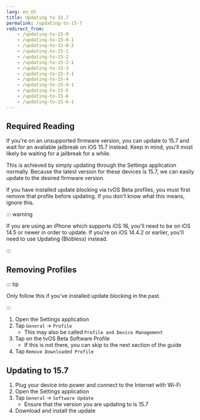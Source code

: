 ```yaml
---
lang: en_US
title: Updating to 15.7
permalink: /updating-to-15-7
redirect_from:
    - /updating-to-15-0
    - /updating-to-15-0-1
    - /updating-to-15-0-2
    - /updating-to-15-1
    - /updating-to-15-2
    - /updating-to-15-2-1
    - /updating-to-15-3
    - /updating-to-15-3-1
    - /updating-to-15-4
    - /updating-to-15-4-1
    - /updating-to-15-5
    - /updating-to-15-6
    - /updating-to-15-6-1
---
```


## Required Reading

If you're on an unsupported firmware version, you can update to 15.7 and wait for an available jailbreak on iOS 15.7 instead. Keep in mind, you'll most likely be waiting for a jailbreak for a while.

This is achieved by simply updating through the Settings application normally. Because the latest version for these devices is 15.7, we can easily update to the desired firmware version.

If you have installed update blocking via tvOS Beta profiles, you must first remove that profile before updating. If you don't know what this means, ignore this.

::: warning

If you are using an iPhone which supports iOS 16, you'll need to be on iOS 14.5 or newer in order to update. If you're on iOS 14.4.2 or earlier, you'll need to use <router-link to="/updating-blobless">Updating (Blobless)</router-link> instead.

:::

## Removing Profiles

::: tip

Only follow this if you've installed update blocking in the past.

:::

1. Open the Settings application
1. Tap `General` -> `Profile`
    - This may also be called `Profile and Device Management`
1. Tap on the tvOS Beta Software Profile
    - If this is not there, you can skip to the next section of the guide
1. Tap `Remove Downloaded Profile`

## Updating to 15.7

1. Plug your device into power and connect to the Internet with Wi-Fi
1. Open the Settings application
1. Tap `General` -> `Software Update`
    - Ensure that the version you are updating to is 15.7
1. Download and install the update

